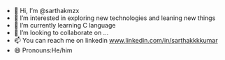 - 👋 Hi, I’m @sarthakmzx
- 👀 I’m interested in exploring new technologies and leaning new things
- 🌱 I’m currently learning C language
- 💞️ I’m looking to collaborate on ...
- 📫 You can reach me on linkedin www.linkedin.com/in/sarthakkkkumar
- 😄 Pronouns:He/him
  

<!---
sarthakmzx/sarthakmzx is a ✨ special ✨ repository because its `README.md` (this file) appears on your GitHub profile.
You can click the Preview link to take a look at your changes.
--->

